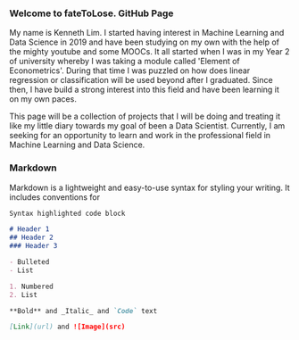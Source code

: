 ### Welcome to fateToLose. GitHub Page
My name is Kenneth Lim. I started having interest in Machine Learning and Data Science in 2019 and have been studying on my own with the help of the mighty youtube and some MOOCs. It all started when I was in my Year 2 of university whereby I was taking a module called 'Element of Econometrics'. During that time I was puzzled on how does linear regression or classification will be used beyond after I graduated. Since then, I have build a strong interest into this field and have been learning it on my own paces. 

This page will be a collection of projects that I will be doing and treating it like my little diary towards my goal of been a Data Scientist. Currently, I am seeking for an opportunity to learn and work in the professional field in Machine Learning and Data Science. 

### Markdown

Markdown is a lightweight and easy-to-use syntax for styling your writing. It includes conventions for

```markdown
Syntax highlighted code block

# Header 1
## Header 2
### Header 3

- Bulleted
- List

1. Numbered
2. List

**Bold** and _Italic_ and `Code` text

[Link](url) and ![Image](src)
```


